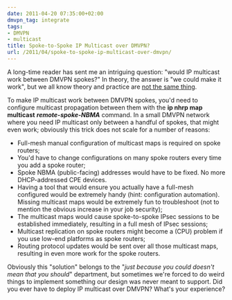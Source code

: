 ```yaml
---
date: 2011-04-20 07:35:00+02:00
dmvpn_tag: integrate
tags:
- DMVPN
- multicast
title: Spoke-to-Spoke IP Multicast over DMVPN?
url: /2011/04/spoke-to-spoke-ip-multicast-over-dmvpn/
---
```

A long-time reader has sent me an intriguing question: "would IP multicast work between DMVPN spokes?" In theory, the answer is "we could make it work", but we all know theory and practice are [not the same thing](http://en.wikiquote.org/wiki/Fact_and_theory).

To make IP multicast work between DMVPN spokes, you'd need to configure multicast propagation between them with the **ip nhrp map multicast** ***remote-spoke-NBMA*** command. In a small DMVPN network where you need IP multicast only between a handful of spokes, that might even work; obviously this trick does not scale for a number of reasons:
<!--more-->
-   Full-mesh manual configuration of multicast maps is required on spoke routers;
-   You'd have to change configurations on many spoke routers every time you add a spoke router;
-   Spoke NBMA (public-facing) addresses would have to be fixed. No more DHCP-addressed CPE devices.
-   Having a tool that would ensure you actually have a full-mesh configured would be extremely handy (hint: configuration automation). Missing multicast maps would be extremely fun to troubleshoot (not to mention the obvious increase in your job security);
-   The multicast maps would cause spoke-to-spoke IPsec sessions to be established immediately, resulting in a full mesh of IPsec sessions;
-   Multicast replication on spoke routers might become a (CPU) problem if you use low-end platforms as spoke routers;
-   Routing protocol updates would be sent over all those multicast maps, resulting in even more work for the spoke routers.

Obviously this "solution" belongs to the "_just because you could doesn't mean that you should_" department, but sometimes we're forced to do weird things to implement something our design was never meant to support. Did you ever have to deploy IP multicast over DMVPN? What's your experience?
